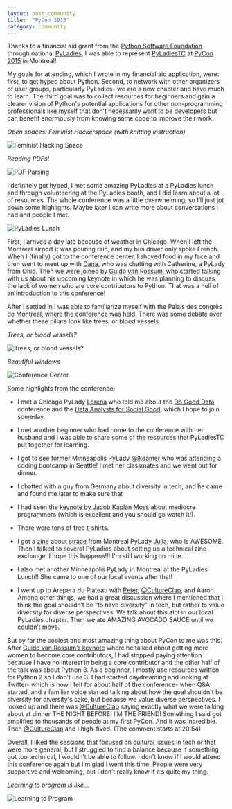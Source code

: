 ```yaml
---
layout: post_community
title:  "PyCon 2015"
category: community
---
```


Thanks to a financial aid grant from the [Python Software Foundation](https://www.python.org/psf/) through national [PyLadies](http://www.pyladies.com/), I was able to represent [PyLadiesTC](http://www.meetup.com/PyLadiesTC/) at [PyCon 2015](https://us.pycon.org/2015/) in Montreal!

My goals for attending, which I wrote in my financial aid application, were: first, to get hyped about Python. Second, to network with other organizers of user groups, particularly PyLadies- we are a new chapter and have much to learn. The third goal was to collect resources for beginners and gain a clearer vision of Python's potential applications for other non-programming professionals like myself that don’t necessarily want to be developers but can benefit enormously from knowing some code to improve their work.

_Open spaces: Feminist Hackerspace (with knitting instruction)_

<img src="/images/2015/pycon-feminist-hackerspace.jpg" alt="Feminist Hacking Space"/>

_Reading PDFs!_

<img src="/images/2015/pycon-pdf-parse.jpg" alt="PDF Parsing"/>

I definitely got hyped, I met some amazing PyLadies at a PyLadies lunch and through volunteering at the PyLadies booth, and I did learn about a lot of resources. The whole conference was a little overwhelming, so I’ll just jot down some highlights. Maybe later I can write more about conversations I had and people I met.

![PyLadies Lunch](/images/2015/pycon-pyladies-lunch.jpg)

First, I arrived a day late because of weather in Chicago. When I left the Montreal airport it was pouring rain, and my bus driver only spoke French. When I (finally) got to the conference center, I shoved food in my face and then went to meet up with [Dana](https://twitter.com/DanaKE?lang=en), who was chatting with Catherine, a PyLady from Ohio. Then we were joined by [Guido van Rossum](https://twitter.com/gvanrossum), who started talking with us about his upcoming keynote in which he was planning to discuss the lack of women who are core contributors to Python. That was a hell of an introduction to this conference! 

After I settled in I was able to familiarize myself with the Palais des congrès de Montréal, where the conference was held. There was some debate over whether these pillars look like trees, or blood vessels.

_Trees, or blood vessels?_

![Trees, or blood vessels?](/images/2015/pycon-convention-center.jpg)

_Beautiful windows_

<img src="/images/2015/pycon-convention-center2.jpg" alt="Conference Center"/>

Some highlights from the conference:

* I met a Chicago PyLady [Lorena](https://twitter.com/loooorenanicole) who told me about the [Do Good Data](http://www.dogooddata.com/) conference and the [Data Analysts for Social Good](http://dataanalystsforsocialgood.com/), which I hope to join someday.

* I met another beginner who had come to the conference with her husband and I was able to share some of the resources that PyLadiesTC put together for learning.

* I got to see former Minneapolis PyLady [@lkdamer](https://twitter.com/lkdamer) who was attending a coding bootcamp in Seattle! I met her classmates and we went out for dinner.

* I chatted with a guy from Germany about diversity in tech, and he came and found me later to make sure that 

* I had seen the [keynote by Jacob Kaplan Moss](https://www.youtube.com/watch?v=hIJdFxYlEKE) about mediocre programmers (which is excellent and you should go watch it!).

* There were tons of free t-shirts.

* I got a [zine](http://jvns.ca/blog/2015/04/14/strace-zine/) about [strace](http://linux.die.net/man/1/strace) from Montreal PyLady [Julia](https://twitter.com/b0rk), who is AWESOME. Then I talked to several PyLadies about setting up a technical zine exchange. I hope this happens!!! I'm still working on mine...

* I also met another Minneapolis PyLady in Montreal at the PyLadies Lunch!! She came to one of our local events after that!

* I went up to Arepera du Plateau with [Peter](https://twitter.com/maestrofjp), [@CultureClap](https://twitter.com/CultureClap), and Aaron. Among other things, we had a great discussion where I mentioned that I think the goal shouldn’t be “to have diversity” in tech, but rather to value diversity for diverse perspectives. We talk about this alot in our local PyLadies chapter. Then we ate AMAZING AVOCADO SAUCE until we couldn’t move.

But by far the coolest and most amazing thing about PyCon to me was this. After [Guido van Rossum’s keynote](https://www.youtube.com/watch?v=G-uKNd5TSBw) where he talked about getting more women to become core contributors, I had stopped paying attention because I have no interest in being a core contributor and the other half of the talk was about Python 3. As a beginner, I mostly use resources written for Python 2 so I don’t use 3. I had started daydreaming and looking at Twitter- which is how I felt for about half of the conference- when Q&A started, and a familiar voice started talking about how the goal shouldn't be diversity for diversity's sake, but because we value diverse perspectives. I looked up and there was [@CultureClap](https://twitter.com/CultureClap) saying exactly what we were talking about at dinner THE NIGHT BEFORE! I’M THE FRIEND! Something I said got amplified to thousands of people at my first PyCon. And it was incredible. Then [@CultureClap](https://twitter.com/CultureClap) and I high-fived. (The comment starts at 20:54)


Overall, I liked the sessions that focused on cultural issues in tech or that were more general, but I struggled to find a balance because if something got too technical, I wouldn’t be able to follow. I don’t know if I would attend this conference again but I’m glad I went this time. People were very supportive and welcoming, but I don’t really know if it’s quite my thing.

_Learning to program is like..._

<img src="/images/2015/pycon-owl.jpg" alt="Learning to Program"/>
